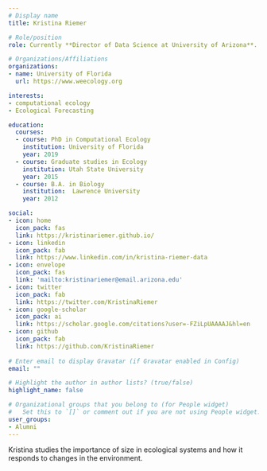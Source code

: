 ```yaml
---
# Display name
title: Kristina Riemer

# Role/position
role: Currently **Director of Data Science at University of Arizona**. Weecology PhD

# Organizations/Affiliations
organizations:
- name: University of Florida
  url: https://www.weecology.org

interests:
- computational ecology
- Ecological Forecasting

education:
  courses:
  - course: PhD in Computational Ecology
    institution: University of Florida
    year: 2019
  - course: Graduate studies in Ecology
    institution: Utah State University
    year: 2015
  - course: B.A. in Biology
    institution:  Lawrence University
    year: 2012

social:
- icon: home
  icon_pack: fas
  link: https://kristinariemer.github.io/
- icon: linkedin
  icon_pack: fab
  link: https://www.linkedin.com/in/kristina-riemer-data
- icon: envelope
  icon_pack: fas
  link: 'mailto:kristinariemer@email.arizona.edu'
- icon: twitter
  icon_pack: fab
  link: https://twitter.com/KristinaRiemer
- icon: google-scholar
  icon_pack: ai
  link: https://scholar.google.com/citations?user=-FZiLpUAAAAJ&hl=en
- icon: github
  icon_pack: fab
  link: https://github.com/KristinaRiemer
  
# Enter email to display Gravatar (if Gravatar enabled in Config)
email: ""

# Highlight the author in author lists? (true/false)
highlight_name: false

# Organizational groups that you belong to (for People widget)
#   Set this to `[]` or comment out if you are not using People widget.
user_groups:
- Alumni
---
```


Kristina studies the importance of size in ecological systems and how it responds to changes in the environment. 
